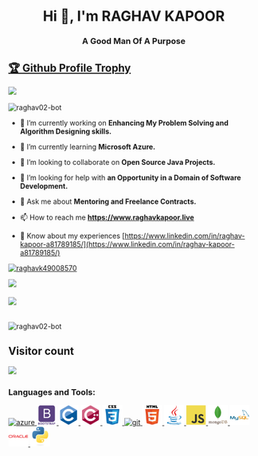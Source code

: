 <h1 align="center">Hi 👋, I'm RAGHAV KAPOOR</h1>
<h3 align="center">A Good Man Of A Purpose</h3>

<a href="https://github.com/raghav02-bot/github-profile-trophy"><h2>🏆 Github Profile Trophy</h2></a>
<a href="https://github.com/ryo-ma/github-profile-trophy">
  <img width=800 src="https://github-profile-trophy.vercel.app/?username=raghav02-bot&column=7&layout=compact&theme=gruvbox&no-frame=true"/>
</a>
<p align="left"> <img src="https://komarev.com/ghpvc/?username=raghav02-bot&label=Profile%20views&color=0e75b6&style=flat" alt="raghav02-bot" /> </p>




- 🔭 I’m currently working on **Enhancing My Problem Solving and Algorithm Designing skills.**

- 🌱 I’m currently learning **Microsoft Azure.**

- 👯 I’m looking to collaborate on **Open Source Java Projects.**

- 🤝 I’m looking for help with **an Opportunity in a Domain of Software Development.**

- 💬 Ask me about **Mentoring and Freelance Contracts.**

- 📫 How to reach me **https://www.raghavkapoor.live**

- 📄 Know about my experiences [https://www.linkedin.com/in/raghav-kapoor-a81789185/](https://www.linkedin.com/in/raghav-kapoor-a81789185/)

<p align="left"> <a href="https://twitter.com/raghavk49008570" target="blank"><img src="https://img.shields.io/twitter/follow/raghavk49008570?logo=twitter&style=for-the-badge" alt="raghavk49008570" /></a> </p>


<div>
  <img height="165"  src="https://github-readme-stats.vercel.app/api?username=raghav02-bot&layout=compact&theme=radical&count_private=true&include_all_commits=true" />
  <BR><BR>
  <img src="https://github-readme-stats.vercel.app/api/top-langs/?username=raghav02-bot&layout=compact&theme=radical" />
    <BR><BR>
<p><img src="https://github-readme-streak-stats.herokuapp.com/?user=raghav02-bot&layout=compact&theme=radical" alt="raghav02-bot" /></p>
</div>


## Visitor count
<div>
<p > 
  <img src="https://profile-counter.glitch.me/raghav02-bot/count.svg" />
</p>
</div>


</p>

<h3 align="left">Languages and Tools:</h3>
<p align="left"> <a href="https://azure.microsoft.com/en-in/" target="_blank"> <img src="https://www.vectorlogo.zone/logos/microsoft_azure/microsoft_azure-icon.svg" alt="azure" width="40" height="40"/> </a> <a href="https://getbootstrap.com" target="_blank"> <img src="https://raw.githubusercontent.com/devicons/devicon/master/icons/bootstrap/bootstrap-plain-wordmark.svg" alt="bootstrap" width="40" height="40"/> </a> <a href="https://www.cprogramming.com/" target="_blank"> <img src="https://raw.githubusercontent.com/devicons/devicon/master/icons/c/c-original.svg" alt="c" width="40" height="40"/> </a> <a href="https://www.w3schools.com/cpp/" target="_blank"> <img src="https://raw.githubusercontent.com/devicons/devicon/master/icons/cplusplus/cplusplus-original.svg" alt="cplusplus" width="40" height="40"/> </a> <a href="https://www.w3schools.com/css/" target="_blank"> <img src="https://raw.githubusercontent.com/devicons/devicon/master/icons/css3/css3-original-wordmark.svg" alt="css3" width="40" height="40"/> </a> <a href="https://git-scm.com/" target="_blank"> <img src="https://www.vectorlogo.zone/logos/git-scm/git-scm-icon.svg" alt="git" width="40" height="40"/> </a> <a href="https://www.w3.org/html/" target="_blank"> <img src="https://raw.githubusercontent.com/devicons/devicon/master/icons/html5/html5-original-wordmark.svg" alt="html5" width="40" height="40"/> </a> <a href="https://www.java.com" target="_blank"> <img src="https://raw.githubusercontent.com/devicons/devicon/master/icons/java/java-original.svg" alt="java" width="40" height="40"/> </a> <a href="https://developer.mozilla.org/en-US/docs/Web/JavaScript" target="_blank"> <img src="https://raw.githubusercontent.com/devicons/devicon/master/icons/javascript/javascript-original.svg" alt="javascript" width="40" height="40"/> </a> <a href="https://www.mongodb.com/" target="_blank"> <img src="https://raw.githubusercontent.com/devicons/devicon/master/icons/mongodb/mongodb-original-wordmark.svg" alt="mongodb" width="40" height="40"/> </a> <a href="https://www.mysql.com/" target="_blank"> <img src="https://raw.githubusercontent.com/devicons/devicon/master/icons/mysql/mysql-original-wordmark.svg" alt="mysql" width="40" height="40"/> </a> <a href="https://www.oracle.com/" target="_blank"> <img src="https://raw.githubusercontent.com/devicons/devicon/master/icons/oracle/oracle-original.svg" alt="oracle" width="40" height="40"/> </a> <a href="https://www.python.org" target="_blank"> <img src="https://raw.githubusercontent.com/devicons/devicon/master/icons/python/python-original.svg" alt="python" width="40" height="40"/> </a> </p>

